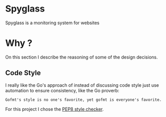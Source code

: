 # Spyglass

Spyglass is a monitoring system for websites

# Why ?

On this section I describe the reasoning of some of the design
decisions.

## Code Style

I really like the Go's approach of instead of discussing code style
just use automation to ensure consistency, like the Go proverb:

```
Gofmt's style is no one's favorite, yet gofmt is everyone's favorite.
```

For this project I chose the [PEP8 style checker](https://pypi.org/project/pep8/).
